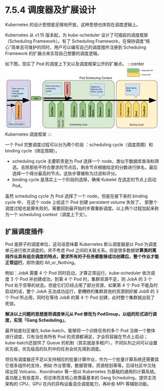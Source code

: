 # 7.5.4 调度器及扩展设计

Kubernetes 的设计思想是足够地开放，这种思想也体现在调度逻辑上。

Kubernetes 从 v1.15 版本起，为 kube-scheduler 设计了可插拔的调度框架（Scheduling Framework）。有了 Scheduling Framework，在保持调度“核心”简单且可维护的同时，用户可以编写自己的调度插件注册到 Scheduling Framework 的扩展点来实现自己想要的调度逻辑。

如下图，现实了 Pod 的调度上下文以及调度框架公开的扩展点。
:::center
  ![](../assets/scheduling-framework-extensions.png)<br/>
   Kubernetes 调度框架
:::


一个 Pod 完整调度过程可以分为两个阶段 ：scheduling cycle（调度周期）和 binding cycle（绑定周期）。

- scheduling cycle 主要职责是为 Pod 选择一个 node，类似于数据库查询和筛选。去除那些不符合要求的节点后，剩余节点根据给定的分数进行排名，最后选择一个得分最高的节点。这些步骤被称为过滤和评分。
- binding cycle 是落实上一个阶段的选择，确保 Kubelet 在选定的节点上启动 Pod。

虽然 scheduling cycle 为 Pod 选择了一个 node，但是在接下来的 binding cycle 中， 在这个 node 上给这个 Pod 创建 persistent volume 失败了， 那整个调度过程也是算失败的，需要回到最开始的步骤重新调度。以上两个过程加起来称为一个 scheduling context（调度上下文）。


## 扩展调度插件

Pod 是原子的调度单位，这句话意味着 Kubernetes 默认调度器是以 Pod 为调度单元进行依次调度的，并不考虑 Pod 之间的关联关系。但是很多数据**计算类的离线作业具有组合调度的特点，要求所有的子任务都能够成功创建后，整个作业才能正常运行**，即所谓的 All_or_Nothing。

例如：JobA 需要 4 个 Pod 同时启动，才算正常运行。kube-scheduler 依次调度 3 个 Pod 并创建成功，到第 4 个 Pod 时，集群资源不足，则 JobA 的 3 个 Pod 处于空等的状态。但是它们已经占用了部分资源，如果第 4 个 Pod 不能及时启动的话，整个 JobA 无法成功运行，更糟糕的集群其他的资源刚好被 JobB 的 3 个 Pod 所占用，同时在等待 JobB 的第 4 个 Pod 创建，此时整个集群就出现了死锁。

**解决以上问题的思想是将调度单元从 Pod 修改为 PodGroup，以组的形式进行调度，实现「Gang Scheduling」**。

最开始是社区催化 kube-batch，能够将一个训练任务的多个 Pod 当做一个整体进行调度，只有当任务所有 Pod 的资源都满足，才会将容器在节点上启动；kube-batch还提供了 Queue 的机制（其实就是多租户），不同队列之间可以设置优先级，优先级高的队列中的任务会优先得到调度。

但仅有调度器还不足以支持相应的批量计算作业，作为一个批量计算系统还需要其它很多组件的支持，例如 作业管理，数据管理，资源规划等等。后续社区中又陆续出现 Volcano、Koordinator 等一些以 Kubernetes 为基础的通用的计算系统。
虽功能上有些差异，但总体而言核心依靠最基本的 Gang Scheduling，提供主流架构的 CPU、GPU 在内的异构设备混合调度能力，再补些 MPI 等辅助功能。